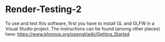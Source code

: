 # Render-Testing-2

To use and test this software, first you have to install GL and GLFW in a Visual Studio project.
The instructions can be found (among other places) here: https://www.khronos.org/opengl/wiki/Getting_Started
